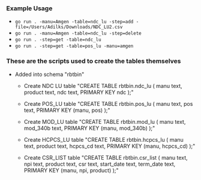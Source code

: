 ### Example Usage
* `go run . -manu=Amgen -table=ndc_lu -step=add -file=/Users/Adilks/Downloads/NDC_LU2.csv`
* `go run . -manu=Amgen -table=ndc_lu -step=delete`
* `go run . -step=get -table=ndc_lu`
* `go run . -step=get -table=pos_lu -manu=amgen`


### These are the scripts used to create the tables themselves
* Added into schema "rbtbin"
    * Create NDC LU table
        "CREATE TABLE rbtbin.ndc_lu ( manu text, product text, ndc text, PRIMARY KEY ndc );"

    * Create POS_LU table
        "CREATE TABLE rbtbin.pos_lu ( manu text, pos text, PRIMARY KEY (manu, pos) );"

    * Create MOD_LU table
        "CREATE TABLE rbtbin.mod_lu ( manu text, mod_340b text, PRIMARY KEY (manu, mod_340b) );"

    * Create HCPCS_LU table
        "CREATE TABLE rbtbin.hcpcs_lu ( manu text, product text, hcpcs_cd text, PRIMARY KEY (manu, hcpcs_cd) );"

    * Create CSR_LIST table
        "CREATE TABLE rbtbin.csr_list ( manu text, npi text, product text, csr text, start_date text, term_date text, PRIMARY KEY (manu, npi, product) );"
